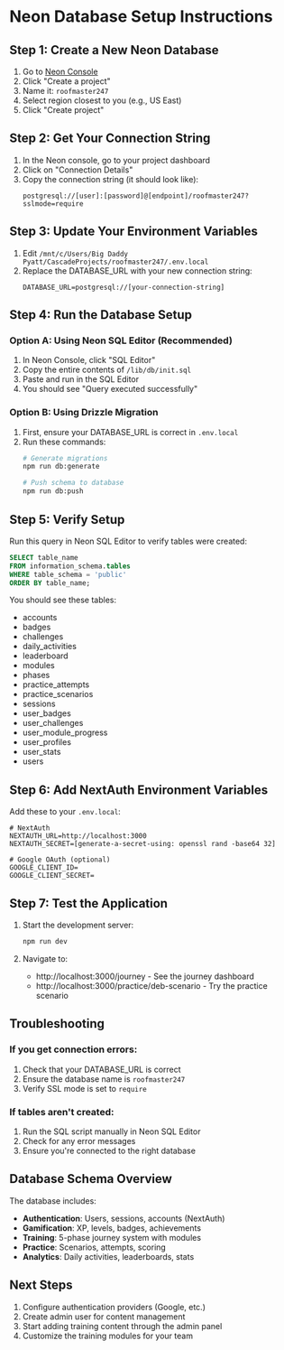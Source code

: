 # Neon Database Setup Instructions

## Step 1: Create a New Neon Database

1. Go to [Neon Console](https://console.neon.tech)
2. Click "Create a project"
3. Name it: `roofmaster247`
4. Select region closest to you (e.g., US East)
5. Click "Create project"

## Step 2: Get Your Connection String

1. In the Neon console, go to your project dashboard
2. Click on "Connection Details"
3. Copy the connection string (it should look like):
   ```
   postgresql://[user]:[password]@[endpoint]/roofmaster247?sslmode=require
   ```

## Step 3: Update Your Environment Variables

1. Edit `/mnt/c/Users/Big Daddy Pyatt/CascadeProjects/roofmaster247/.env.local`
2. Replace the DATABASE_URL with your new connection string:
   ```
   DATABASE_URL=postgresql://[your-connection-string]
   ```

## Step 4: Run the Database Setup

### Option A: Using Neon SQL Editor (Recommended)
1. In Neon Console, click "SQL Editor"
2. Copy the entire contents of `/lib/db/init.sql`
3. Paste and run in the SQL Editor
4. You should see "Query executed successfully"

### Option B: Using Drizzle Migration
1. First, ensure your DATABASE_URL is correct in `.env.local`
2. Run these commands:
   ```bash
   # Generate migrations
   npm run db:generate

   # Push schema to database
   npm run db:push
   ```

## Step 5: Verify Setup

Run this query in Neon SQL Editor to verify tables were created:
```sql
SELECT table_name
FROM information_schema.tables
WHERE table_schema = 'public'
ORDER BY table_name;
```

You should see these tables:
- accounts
- badges
- challenges
- daily_activities
- leaderboard
- modules
- phases
- practice_attempts
- practice_scenarios
- sessions
- user_badges
- user_challenges
- user_module_progress
- user_profiles
- user_stats
- users

## Step 6: Add NextAuth Environment Variables

Add these to your `.env.local`:
```
# NextAuth
NEXTAUTH_URL=http://localhost:3000
NEXTAUTH_SECRET=[generate-a-secret-using: openssl rand -base64 32]

# Google OAuth (optional)
GOOGLE_CLIENT_ID=
GOOGLE_CLIENT_SECRET=
```

## Step 7: Test the Application

1. Start the development server:
   ```bash
   npm run dev
   ```

2. Navigate to:
   - http://localhost:3000/journey - See the journey dashboard
   - http://localhost:3000/practice/deb-scenario - Try the practice scenario

## Troubleshooting

### If you get connection errors:
1. Check that your DATABASE_URL is correct
2. Ensure the database name is `roofmaster247`
3. Verify SSL mode is set to `require`

### If tables aren't created:
1. Run the SQL script manually in Neon SQL Editor
2. Check for any error messages
3. Ensure you're connected to the right database

## Database Schema Overview

The database includes:
- **Authentication**: Users, sessions, accounts (NextAuth)
- **Gamification**: XP, levels, badges, achievements
- **Training**: 5-phase journey system with modules
- **Practice**: Scenarios, attempts, scoring
- **Analytics**: Daily activities, leaderboards, stats

## Next Steps

1. Configure authentication providers (Google, etc.)
2. Create admin user for content management
3. Start adding training content through the admin panel
4. Customize the training modules for your team